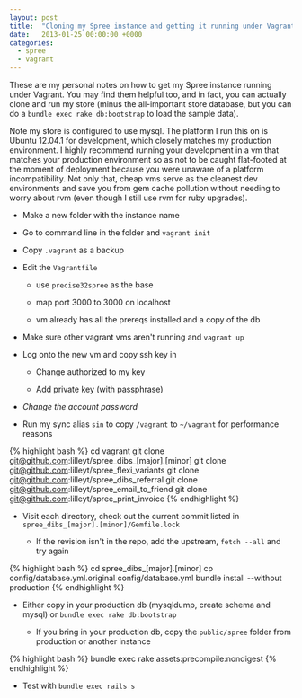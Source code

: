 ```yaml
---
layout: post
title:  "Cloning my Spree instance and getting it running under Vagrant"
date:   2013-01-25 00:00:00 +0000
categories:
  - spree
  - vagrant
---
```


These are my personal notes on how to get my Spree instance running
under Vagrant. You may find them helpful too, and in fact, you can
actually clone and run my store (minus the all-important store database,
but you can do a `bundle exec rake db:bootstrap` to load the sample
data).

Note my store is configured to use mysql. The platform I run this on is
Ubuntu 12.04.1 for development, which closely matches my production
environment. I highly recommend running your development in a vm that
matches your production environment so as not to be caught flat-footed
at the moment of deployment because you were unaware of a platform
incompatibility. Not only that, cheap vms serve as the cleanest dev
environments and save you from gem cache pollution without needing to
worry about rvm (even though I still use rvm for ruby upgrades).

-   Make a new folder with the instance name

-   Go to command line in the folder and `vagrant init`

-   Copy `.vagrant` as a backup

-   Edit the `Vagrantfile`

    -   use `precise32spree` as the base

    -   map port 3000 to 3000 on localhost

    -   vm already has all the prereqs installed and a copy of the db

-   Make sure other vagrant vms aren't running and `vagrant up`

-   Log onto the new vm and copy ssh key in

    -   Change authorized to my key

    -   Add private key (with passphrase)

-   *Change the account password*

-   Run my sync alias `sin` to copy `/vagrant` to `~/vagrant` for
    performance reasons

{% highlight bash %}
    cd vagrant
    git clone git@github.com:lilleyt/spree_dibs_[major].[minor]
    git clone git@github.com:lilleyt/spree_flexi_variants
    git clone git@github.com:lilleyt/spree_dibs_referral
    git clone git@github.com:lilleyt/spree_email_to_friend
    git clone git@github.com:lilleyt/spree_print_invoice
{% endhighlight %}

-   Visit each directory, check out the current commit listed in
    `spree_dibs_[major].[minor]/Gemfile.lock`

    -   If the revision isn't in the repo, add the upstream,
        `fetch --all` and try again

{% highlight bash %}
    cd spree_dibs_[major].[minor]
    cp config/database.yml.original config/database.yml
    bundle install --without production
{% endhighlight %}

-   Either copy in your production db (mysqldump, create schema and
    mysql) or `bundle exec rake db:bootstrap`

    -   If you bring in your production db, copy the `public/spree`
        folder from production or another instance

{% highlight bash %}
    bundle exec rake assets:precompile:nondigest
{% endhighlight %}

-   Test with `bundle exec rails s`
